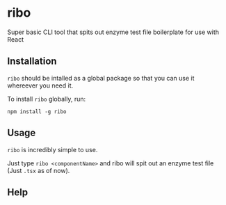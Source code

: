# ribo
Super basic CLI tool that spits out enzyme test file boilerplate for use with React

## Installation
`ribo` should be intalled as a global package so that you can use it whereever you need it. 

To install `ribo` globally, run:

`npm install -g ribo`

## Usage
`ribo` is incredibly simple to use.

Just type `ribo <componentName>` and ribo will spit out an enzyme test file (Just `.tsx` as of now).

## Help
